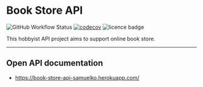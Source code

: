 # Book Store API

![GitHub Workflow Status](https://img.shields.io/github/workflow/status/samuelko123/book-store-api/main-workflow)
[![codecov](https://codecov.io/gh/samuelko123/book-store-api/branch/master/graph/badge.svg?token=TCJCVASP7I)](https://codecov.io/gh/samuelko123/book-store-api)
![licence badge](https://img.shields.io/github/license/samuelko123/book-store-api?v=1)

This hobbyist API project aims to support online book store.

---

## Open API documentation

* https://book-store-api-samuelko.herokuapp.com/

